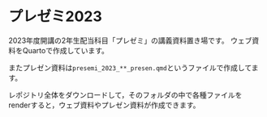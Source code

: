 # プレゼミ2023

2023年度開講の2年生配当科目「プレゼミ」の講義資料置き場です。
ウェブ資料をQuartoで作成しています。

またプレゼン資料は`presemi_2023_**_presen.qmd`というファイルで作成してます。

レポジトリ全体をダウンロードして，そのフォルダの中で各種ファイルをrenderすると，ウェブ資料やプレゼン資料が作成できます。
